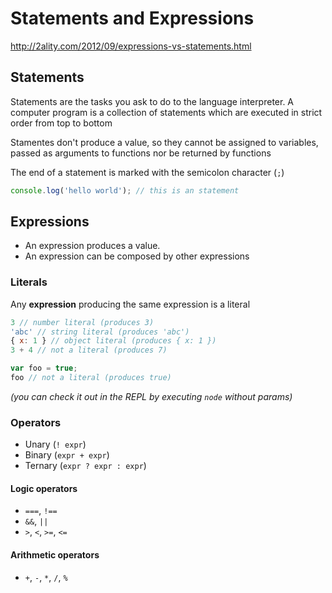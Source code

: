 Statements and Expressions
==========================

<http://2ality.com/2012/09/expressions-vs-statements.html>

Statements
----------

Statements are the tasks you ask to do to the language interpreter. A computer
program is a collection of statements which are executed in strict order from
top to bottom

Stamentes don't produce a value, so they cannot be assigned to variables,
passed as arguments to functions nor be returned by functions

The end of a statement is marked with the semicolon character (`;`)

```js
console.log('hello world'); // this is an statement
```

Expressions
-----------

  * An expression produces a value.
  * An expression can be composed by other expressions

### Literals

Any **expression** producing the same expression is a literal

```js
3 // number literal (produces 3)
'abc' // string literal (produces 'abc')
{ x: 1 } // object literal (produces { x: 1 })
3 + 4 // not a literal (produces 7)

var foo = true;
foo // not a literal (produces true)
```

_(you can check it out in the REPL by executing `node` without params)_

### Operators

  * Unary (`! expr`)
  * Binary (`expr + expr`)
  * Ternary (`expr ? expr : expr`)

#### Logic operators

  * `===`, `!==`
  * `&&`, `||`
  * `>`, `<`, `>=`, `<=`

#### Arithmetic operators

  * `+`, `-`, `*`, `/`, `%`
